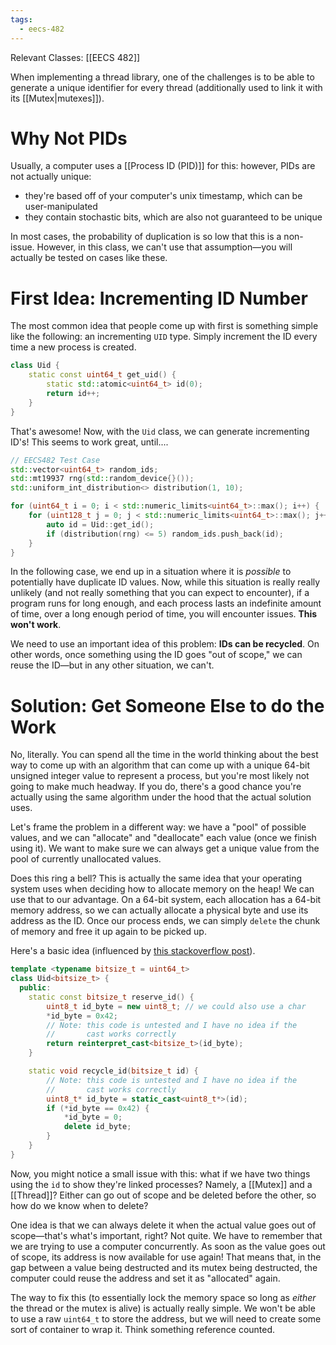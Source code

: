 ```yaml
---
tags:
  - eecs-482
---
```

Relevant Classes: [[EECS 482]]

When implementing a thread library, one of the challenges is to be able to generate a unique identifier for every thread (additionally used to link it with its [[Mutex|mutexes]]).

# Why Not PIDs

Usually, a computer uses a [[Process ID (PID)]] for this: however, PIDs are not actually unique:

- they're based off of your computer's unix timestamp, which can be user-manipulated
- they contain stochastic bits, which are also not guaranteed to be unique

In most cases, the probability of duplication is so low that this is a non-issue. However, in this class, we can't use that assumption—you will actually be tested on cases like these.

# First Idea: Incrementing ID Number

The most common idea that people come up with first is something simple like the following: an incrementing `UID` type. Simply increment the ID every time a new process is created.

```cpp
class Uid {
	static const uint64_t get_uid() {
		static std::atomic<uint64_t> id(0);
		return id++;
	}
}
```

That's awesome! Now, with the `Uid` class, we can generate incrementing ID's! This seems to work great, until....

```cpp
// EECS482 Test Case
std::vector<uint64_t> random_ids;
std::mt19937 rng(std::random_device{}());
std::uniform_int_distribution<> distribution(1, 10);

for (uint64_t i = 0; i < std::numeric_limits<uint64_t>::max(); i++) {
	for (uint128_t j = 0; j < std::numeric_limits<uint64_t>::max(); j++) {
		auto id = Uid::get_id();
		if (distribution(rng) <= 5) random_ids.push_back(id);
	}
}
```

In the following case, we end up in a situation where it is *possible* to potentially have duplicate ID values. Now, while this situation is really really unlikely (and not really something that you can expect to encounter), if a program runs for long enough, and each process lasts an indefinite amount of time, over a long enough period of time, you will encounter issues. **This won't work**.

We need to use an important idea of this problem: **IDs can be recycled**. On other words, once something using the ID goes "out of scope," we can reuse the ID—but in any other situation, we can't.

# Solution: Get Someone Else to do the Work

No, literally. You can spend all the time in the world thinking about the best way to come up with an algorithm that can come up with a unique 64-bit unsigned integer value to represent a process, but you're most likely not going to make much headway. If you do, there's a good chance you're actually using the same algorithm under the hood that the actual solution uses.

Let's frame the problem in a different way: we have a "pool" of possible values, and we can "allocate" and "deallocate" each value (once we finish using it). We want to make sure we can always get a unique value from the pool of currently unallocated values.

Does this ring a bell? This is actually the same idea that your operating system uses when deciding how to allocate memory on the heap! We can use that to our advantage. On a 64-bit system, each allocation has a 64-bit memory address, so we can actually allocate a physical byte and use its address as the ID. Once our process ends, we can simply `delete` the chunk of memory and free it up again to be picked up.

Here's a basic idea (influenced by [this stackoverflow post](https://stackoverflow.com/a/5661198/12880722)).

```cpp
template <typename bitsize_t = uint64_t>
class Uid<bitsize_t> {
  public:
	static const bitsize_t reserve_id() {
		uint8_t id_byte = new uint8_t; // we could also use a char
		*id_byte = 0x42;
		// Note: this code is untested and I have no idea if the
		//       cast works correctly
		return reinterpret_cast<bitsize_t>(id_byte);
	}

	static void recycle_id(bitsize_t id) {
		// Note: this code is untested and I have no idea if the
		//       cast works correctly
		uint8_t* id_byte = static_cast<uint8_t*>(id);
		if (*id_byte == 0x42) {
			*id_byte = 0;
			delete id_byte;
		}
	}
}
```

Now, you might notice a small issue with this: what if we have two things using the `id` to show they're linked processes? Namely, a [[Mutex]] and a [[Thread]]? Either can go out of scope and be deleted before the other, so how do we know when to delete?

One idea is that we can always delete it when the actual value goes out of scope—that's what's important, right? Not quite. We have to remember that we are trying to use a computer concurrently. As soon as the value goes out of scope, its address is now available for use again! That means that, in the gap between a value being destructed and its mutex being destructed, the computer could reuse the address and set it as "allocated" again.

The way to fix this (to essentially lock the memory space so long as *either* the thread or the mutex is alive) is actually really simple. We won't be able to use a raw `uint64_t` to store the address, but we will need to create some sort of container to wrap it. Think something reference counted.